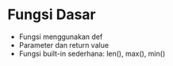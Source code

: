 # Fungsi Dasar
- Fungsi menggunakan def
- Parameter dan return value
- Fungsi built-in sederhana: len(), max(), min()
